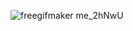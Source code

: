 ![freegifmaker me_2hNwU](https://user-images.githubusercontent.com/79887249/138255137-ff38bba5-db08-47ae-a337-7fbc3108044d.gif)
